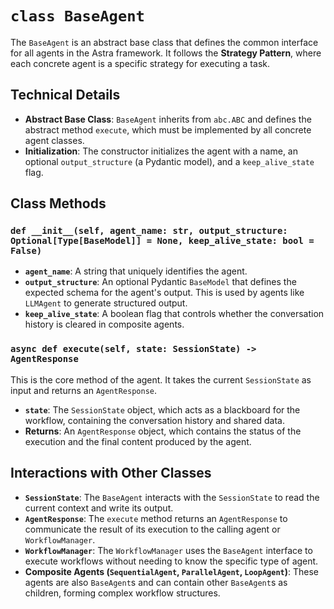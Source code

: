 # `class BaseAgent`

The `BaseAgent` is an abstract base class that defines the common interface for all agents in the Astra framework. It follows the **Strategy Pattern**, where each concrete agent is a specific strategy for executing a task.

## Technical Details

-   **Abstract Base Class**: `BaseAgent` inherits from `abc.ABC` and defines the abstract method `execute`, which must be implemented by all concrete agent classes.
-   **Initialization**: The constructor initializes the agent with a name, an optional `output_structure` (a Pydantic model), and a `keep_alive_state` flag.

## Class Methods

### `def __init__(self, agent_name: str, output_structure: Optional[Type[BaseModel]] = None, keep_alive_state: bool = False)`

-   **`agent_name`**: A string that uniquely identifies the agent.
-   **`output_structure`**: An optional Pydantic `BaseModel` that defines the expected schema for the agent's output. This is used by agents like `LLMAgent` to generate structured output.
-   **`keep_alive_state`**: A boolean flag that controls whether the conversation history is cleared in composite agents.

### `async def execute(self, state: SessionState) -> AgentResponse`

This is the core method of the agent. It takes the current `SessionState` as input and returns an `AgentResponse`.

-   **`state`**: The `SessionState` object, which acts as a blackboard for the workflow, containing the conversation history and shared data.
-   **Returns**: An `AgentResponse` object, which contains the status of the execution and the final content produced by the agent.

## Interactions with Other Classes

-   **`SessionState`**: The `BaseAgent` interacts with the `SessionState` to read the current context and write its output.
-   **`AgentResponse`**: The `execute` method returns an `AgentResponse` to communicate the result of its execution to the calling agent or `WorkflowManager`.
-   **`WorkflowManager`**: The `WorkflowManager` uses the `BaseAgent` interface to execute workflows without needing to know the specific type of agent.
-   **Composite Agents (`SequentialAgent`, `ParallelAgent`, `LoopAgent`)**: These agents are also `BaseAgent`s and can contain other `BaseAgent`s as children, forming complex workflow structures.